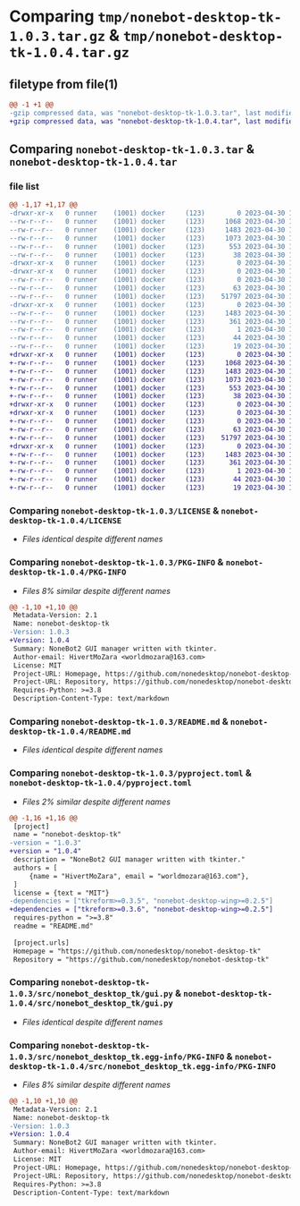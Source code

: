 # Comparing `tmp/nonebot-desktop-tk-1.0.3.tar.gz` & `tmp/nonebot-desktop-tk-1.0.4.tar.gz`

## filetype from file(1)

```diff
@@ -1 +1 @@
-gzip compressed data, was "nonebot-desktop-tk-1.0.3.tar", last modified: Sun Apr 30 13:08:55 2023, max compression
+gzip compressed data, was "nonebot-desktop-tk-1.0.4.tar", last modified: Sun Apr 30 13:30:00 2023, max compression
```

## Comparing `nonebot-desktop-tk-1.0.3.tar` & `nonebot-desktop-tk-1.0.4.tar`

### file list

```diff
@@ -1,17 +1,17 @@
-drwxr-xr-x   0 runner    (1001) docker     (123)        0 2023-04-30 13:08:55.226356 nonebot-desktop-tk-1.0.3/
--rw-r--r--   0 runner    (1001) docker     (123)     1068 2023-04-30 13:08:41.000000 nonebot-desktop-tk-1.0.3/LICENSE
--rw-r--r--   0 runner    (1001) docker     (123)     1483 2023-04-30 13:08:55.226356 nonebot-desktop-tk-1.0.3/PKG-INFO
--rw-r--r--   0 runner    (1001) docker     (123)     1073 2023-04-30 13:08:41.000000 nonebot-desktop-tk-1.0.3/README.md
--rw-r--r--   0 runner    (1001) docker     (123)      553 2023-04-30 13:08:41.000000 nonebot-desktop-tk-1.0.3/pyproject.toml
--rw-r--r--   0 runner    (1001) docker     (123)       38 2023-04-30 13:08:55.226356 nonebot-desktop-tk-1.0.3/setup.cfg
-drwxr-xr-x   0 runner    (1001) docker     (123)        0 2023-04-30 13:08:55.222356 nonebot-desktop-tk-1.0.3/src/
-drwxr-xr-x   0 runner    (1001) docker     (123)        0 2023-04-30 13:08:55.222356 nonebot-desktop-tk-1.0.3/src/nonebot_desktop_tk/
--rw-r--r--   0 runner    (1001) docker     (123)        0 2023-04-30 13:08:41.000000 nonebot-desktop-tk-1.0.3/src/nonebot_desktop_tk/__init__.py
--rw-r--r--   0 runner    (1001) docker     (123)       63 2023-04-30 13:08:41.000000 nonebot-desktop-tk-1.0.3/src/nonebot_desktop_tk/__main__.py
--rw-r--r--   0 runner    (1001) docker     (123)    51797 2023-04-30 13:08:41.000000 nonebot-desktop-tk-1.0.3/src/nonebot_desktop_tk/gui.py
-drwxr-xr-x   0 runner    (1001) docker     (123)        0 2023-04-30 13:08:55.222356 nonebot-desktop-tk-1.0.3/src/nonebot_desktop_tk.egg-info/
--rw-r--r--   0 runner    (1001) docker     (123)     1483 2023-04-30 13:08:55.000000 nonebot-desktop-tk-1.0.3/src/nonebot_desktop_tk.egg-info/PKG-INFO
--rw-r--r--   0 runner    (1001) docker     (123)      361 2023-04-30 13:08:55.000000 nonebot-desktop-tk-1.0.3/src/nonebot_desktop_tk.egg-info/SOURCES.txt
--rw-r--r--   0 runner    (1001) docker     (123)        1 2023-04-30 13:08:55.000000 nonebot-desktop-tk-1.0.3/src/nonebot_desktop_tk.egg-info/dependency_links.txt
--rw-r--r--   0 runner    (1001) docker     (123)       44 2023-04-30 13:08:55.000000 nonebot-desktop-tk-1.0.3/src/nonebot_desktop_tk.egg-info/requires.txt
--rw-r--r--   0 runner    (1001) docker     (123)       19 2023-04-30 13:08:55.000000 nonebot-desktop-tk-1.0.3/src/nonebot_desktop_tk.egg-info/top_level.txt
+drwxr-xr-x   0 runner    (1001) docker     (123)        0 2023-04-30 13:30:00.336607 nonebot-desktop-tk-1.0.4/
+-rw-r--r--   0 runner    (1001) docker     (123)     1068 2023-04-30 13:29:48.000000 nonebot-desktop-tk-1.0.4/LICENSE
+-rw-r--r--   0 runner    (1001) docker     (123)     1483 2023-04-30 13:30:00.336607 nonebot-desktop-tk-1.0.4/PKG-INFO
+-rw-r--r--   0 runner    (1001) docker     (123)     1073 2023-04-30 13:29:48.000000 nonebot-desktop-tk-1.0.4/README.md
+-rw-r--r--   0 runner    (1001) docker     (123)      553 2023-04-30 13:29:48.000000 nonebot-desktop-tk-1.0.4/pyproject.toml
+-rw-r--r--   0 runner    (1001) docker     (123)       38 2023-04-30 13:30:00.336607 nonebot-desktop-tk-1.0.4/setup.cfg
+drwxr-xr-x   0 runner    (1001) docker     (123)        0 2023-04-30 13:30:00.332607 nonebot-desktop-tk-1.0.4/src/
+drwxr-xr-x   0 runner    (1001) docker     (123)        0 2023-04-30 13:30:00.336607 nonebot-desktop-tk-1.0.4/src/nonebot_desktop_tk/
+-rw-r--r--   0 runner    (1001) docker     (123)        0 2023-04-30 13:29:48.000000 nonebot-desktop-tk-1.0.4/src/nonebot_desktop_tk/__init__.py
+-rw-r--r--   0 runner    (1001) docker     (123)       63 2023-04-30 13:29:48.000000 nonebot-desktop-tk-1.0.4/src/nonebot_desktop_tk/__main__.py
+-rw-r--r--   0 runner    (1001) docker     (123)    51797 2023-04-30 13:29:48.000000 nonebot-desktop-tk-1.0.4/src/nonebot_desktop_tk/gui.py
+drwxr-xr-x   0 runner    (1001) docker     (123)        0 2023-04-30 13:30:00.336607 nonebot-desktop-tk-1.0.4/src/nonebot_desktop_tk.egg-info/
+-rw-r--r--   0 runner    (1001) docker     (123)     1483 2023-04-30 13:30:00.000000 nonebot-desktop-tk-1.0.4/src/nonebot_desktop_tk.egg-info/PKG-INFO
+-rw-r--r--   0 runner    (1001) docker     (123)      361 2023-04-30 13:30:00.000000 nonebot-desktop-tk-1.0.4/src/nonebot_desktop_tk.egg-info/SOURCES.txt
+-rw-r--r--   0 runner    (1001) docker     (123)        1 2023-04-30 13:30:00.000000 nonebot-desktop-tk-1.0.4/src/nonebot_desktop_tk.egg-info/dependency_links.txt
+-rw-r--r--   0 runner    (1001) docker     (123)       44 2023-04-30 13:30:00.000000 nonebot-desktop-tk-1.0.4/src/nonebot_desktop_tk.egg-info/requires.txt
+-rw-r--r--   0 runner    (1001) docker     (123)       19 2023-04-30 13:30:00.000000 nonebot-desktop-tk-1.0.4/src/nonebot_desktop_tk.egg-info/top_level.txt
```

### Comparing `nonebot-desktop-tk-1.0.3/LICENSE` & `nonebot-desktop-tk-1.0.4/LICENSE`

 * *Files identical despite different names*

### Comparing `nonebot-desktop-tk-1.0.3/PKG-INFO` & `nonebot-desktop-tk-1.0.4/PKG-INFO`

 * *Files 8% similar despite different names*

```diff
@@ -1,10 +1,10 @@
 Metadata-Version: 2.1
 Name: nonebot-desktop-tk
-Version: 1.0.3
+Version: 1.0.4
 Summary: NoneBot2 GUI manager written with tkinter.
 Author-email: HivertMoZara <worldmozara@163.com>
 License: MIT
 Project-URL: Homepage, https://github.com/nonedesktop/nonebot-desktop-tk
 Project-URL: Repository, https://github.com/nonedesktop/nonebot-desktop-tk
 Requires-Python: >=3.8
 Description-Content-Type: text/markdown
```

### Comparing `nonebot-desktop-tk-1.0.3/README.md` & `nonebot-desktop-tk-1.0.4/README.md`

 * *Files identical despite different names*

### Comparing `nonebot-desktop-tk-1.0.3/pyproject.toml` & `nonebot-desktop-tk-1.0.4/pyproject.toml`

 * *Files 2% similar despite different names*

```diff
@@ -1,16 +1,16 @@
 [project]
 name = "nonebot-desktop-tk"
-version = "1.0.3"
+version = "1.0.4"
 description = "NoneBot2 GUI manager written with tkinter."
 authors = [
     {name = "HivertMoZara", email = "worldmozara@163.com"},
 ]
 license = {text = "MIT"}
-dependencies = ["tkreform>=0.3.5", "nonebot-desktop-wing>=0.2.5"]
+dependencies = ["tkreform>=0.3.6", "nonebot-desktop-wing>=0.2.5"]
 requires-python = ">=3.8"
 readme = "README.md"
 
 [project.urls]
 Homepage = "https://github.com/nonedesktop/nonebot-desktop-tk"
 Repository = "https://github.com/nonedesktop/nonebot-desktop-tk"
```

### Comparing `nonebot-desktop-tk-1.0.3/src/nonebot_desktop_tk/gui.py` & `nonebot-desktop-tk-1.0.4/src/nonebot_desktop_tk/gui.py`

 * *Files identical despite different names*

### Comparing `nonebot-desktop-tk-1.0.3/src/nonebot_desktop_tk.egg-info/PKG-INFO` & `nonebot-desktop-tk-1.0.4/src/nonebot_desktop_tk.egg-info/PKG-INFO`

 * *Files 8% similar despite different names*

```diff
@@ -1,10 +1,10 @@
 Metadata-Version: 2.1
 Name: nonebot-desktop-tk
-Version: 1.0.3
+Version: 1.0.4
 Summary: NoneBot2 GUI manager written with tkinter.
 Author-email: HivertMoZara <worldmozara@163.com>
 License: MIT
 Project-URL: Homepage, https://github.com/nonedesktop/nonebot-desktop-tk
 Project-URL: Repository, https://github.com/nonedesktop/nonebot-desktop-tk
 Requires-Python: >=3.8
 Description-Content-Type: text/markdown
```

